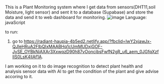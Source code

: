 This is a Plant Monitoring system where I get data from sensors(DHT11,soil Moisture, light sensor) and sent it to a database (Supabase) and store the data and send it to web dashboard for monitoring.
![image](https://github.com/user-attachments/assets/20504ac4-e590-423b-a659-1dcffdea2e24)
Language: javaScript

to run: 
 1. go to https://radiant-haupia-4b5ed2.netlify.app/?fbclid=IwY2xjawJx-QJleHRuA2FlbQIxMAABHq1cUmMUDxjGOF-JySE_OYBkNiAXAr3XxwqzD90h87vOoncibsFwfN2gR_u6_aem_0JGfqXzfIIS0LsK4llAf1A.

I am working on it to do image recognition to detect plant health and analysis sensor data with AI to get the condition of the plant and give advise accoring to it.

